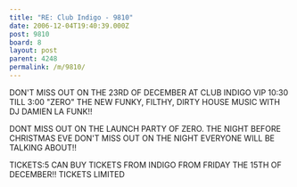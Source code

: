 ```yaml
---
title: "RE: Club Indigo - 9810"
date: 2006-12-04T19:40:39.000Z
post: 9810
board: 8
layout: post
parent: 4248
permalink: /m/9810/
---
```

DON'T MISS OUT ON THE 23RD OF DECEMBER AT CLUB INDIGO VIP 10:30 TILL 3:00 "ZERO" THE NEW FUNKY, FILTHY, DIRTY HOUSE MUSIC WITH DJ DAMIEN LA FUNK!!

DONT MISS OUT ON THE LAUNCH PARTY OF ZERO. THE NIGHT BEFORE CHRISTMAS EVE DON'T MISS OUT ON THE NIGHT EVERYONE WILL BE TALKING ABOUT!!

TICKETS:5
CAN BUY TICKETS FROM INDIGO FROM FRIDAY THE 15TH OF DECEMBER!! TICKETS LIMITED
